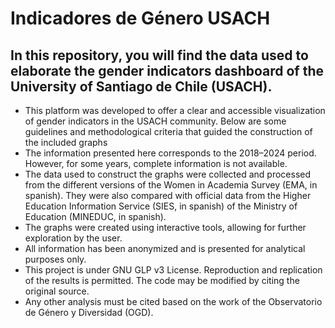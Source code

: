 
# Indicadores de Género USACH

## In this repository, you will find the data used to elaborate the gender indicators dashboard of the University of Santiago de Chile (USACH).
- This platform was developed to offer a clear and accessible visualization of gender indicators in the USACH community. 
Below are some guidelines and methodological criteria that guided the construction of the included graphs
- The information presented here corresponds to the 2018–2024 period. However, for some years, complete information is not available.
- The data used to construct the graphs were collected and processed from the different versions of the Women in Academia Survey (EMA, in spanish). 
They were also compared with official data from the Higher Education Information Service (SIES, in spanish) of the Ministry of Education (MINEDUC, in spanish).
- The graphs were created using interactive tools, allowing for further exploration by the user. 
- All information has been anonymized and is presented for analytical purposes only.
- This project is under GNU GLP v3 License. Reproduction and replication of the results is permitted. The code may be modified by citing the original source.
- Any other analysis  must be cited based on the work of the Observatorio de Género y Diversidad (OGD).